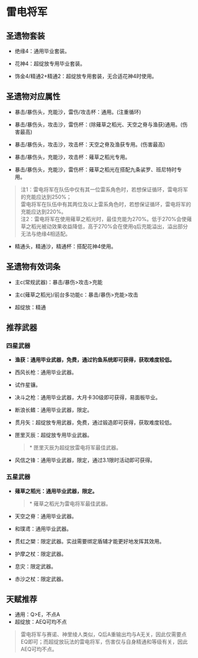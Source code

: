 # 雷电将军

## 圣遗物套装  

- 绝缘4：通用毕业套装。  

- 花神4：超绽放专用毕业套装。  

- 饰金4/精通2+精通2：超绽放专用套装，无合适花神4时使用。  

## 圣遗物对应属性  

- 暴击/暴伤头，充能沙，雷伤/攻击杯：通用。(注重循环)  

- 暴击/暴伤头，攻击沙，雷伤杯：(除薙草之稻光、天空之脊与渔获)通用。(伤害最高)  

- 暴击/暴伤头，攻击沙，攻击杯：天空之脊及渔获专用。(伤害最高)  

- 暴击/暴伤头，充能沙，攻击杯：薙草之稻光专用。  

- 暴击/暴伤头，充能沙，雷伤杯：薙草之稻光在搭配九条裟罗、班尼特时专用。  

> 注1：雷电将军在队伍中仅有其一位雷系角色时，若想保证循环，雷电将军的充能应达到250%；  
> 雷电将军在队伍中有其两位及以上雷系角色时，若想保证循环，雷电将军的充能应达到220%。  
> 注2：雷电将军在使用薙草之稻光时，最佳充能为270%。低于270%会使薙草之稻光被动效果收益降低，高于270%会在使用q后充能溢出，溢出部分无法与绝缘4相适配。  

- 精通头，精通沙，精通杯：搭配花神4使用。  

## 圣遗物有效词条  

- 主c(常规武器)：暴击/暴伤>攻击>充能  

- 主c(薙草之稻光)/前台多功能c：暴击/暴伤>充能>攻击  

- 超绽放：精通  

## 推荐武器  

### 四星武器  

- **渔获：通用毕业武器，免费，通过钓鱼系统即可获得，获取难度较低。**  

- 西风长枪：通用毕业武器。  

- 试作星镰。  

- 决斗之枪：通用毕业武器，大月卡30级即可获得，易面板毕业。  

- 断浪长鳍：通用毕业武器，限定。  

- 贯月矢：超绽放专用武器，免费，通过锻造即可获得，获取难度较低。  

- 匣里灭辰：超绽放专用毕业武器。  

  > \* 匣里灭辰为超绽放雷电将军最佳武器。  

- 风信之锋：通用毕业武器，限定，通过3.1限时活动即可获得。  

### 五星武器  

- **薙草之稻光：通用毕业武器，限定。**  

  > \* 薙草之稻光为雷电将军最佳武器。  

- 天空之脊：通用毕业武器。  

- 和璞鸢：通用毕业武器。  

- 贯虹之槊：限定武器。实战需要绑定盾辅才能更好地发挥其效用。  

- 护摩之杖：限定武器。  

- 息灾：限定武器。  

- 赤沙之杖：限定武器。

## 天赋推荐  

- 通用：Q>E，不点A  
- 超绽放：AEQ可均不点  

> 雷电将军与赛诺、神里绫人类似，Q后A重输出均与A无关，因此仅需要点EQ即可；而超绽放玩法的雷电将军，伤害仅与自身精通和等级有关，因此AEQ可均不点。  
